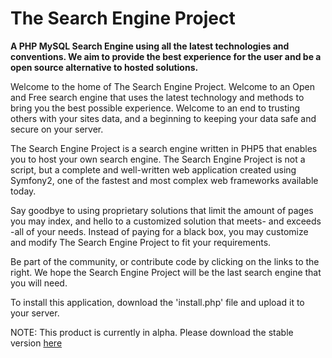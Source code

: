 The Search Engine Project
=========================
**A PHP MySQL Search Engine using all the latest technologies and conventions. We aim to provide the best experience for the user and be a open source alternative to hosted solutions.**

Welcome to the home of The Search Engine Project. Welcome to an Open and Free search engine that uses the latest technology and methods to bring you the best possible experience. Welcome to an end to trusting others with your sites data, and a beginning to keeping your data safe and secure on your server.

The Search Engine Project is a search engine written in PHP5 that enables you to host your own search engine. The Search Engine Project is not a script, but a complete and well-written web application created using Symfony2, one of the fastest and most complex web frameworks available today.

Say goodbye to using proprietary solutions that limit the amount of pages you may index, and hello to a customized solution that meets- and exceeds -all of your needs. Instead of paying for a black box, you may customize and modify The Search Engine Project to fit your requirements.

Be part of the community, or contribute code by clicking on the links to the right. We hope the Search Engine Project will be the last search engine that you will need.

To install this application, download the 'install.php' file and upload it to your server.

NOTE: This product is currently in alpha. Please download the stable version [here](https://launchpad.net/tsep)
